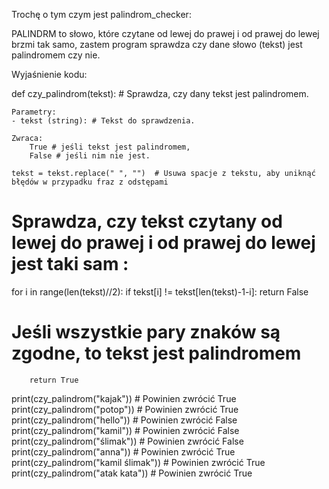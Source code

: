 Trochę o tym czym jest palindrom_checker:

PALINDRM to słowo, które czytane od lewej do prawej i od prawej do lewej brzmi tak samo, zastem program sprawdza czy dane słowo (tekst) jest palindromem czy nie. 

Wyjaśnienie kodu:

def czy_palindrom(tekst): # Sprawdza, czy dany tekst jest palindromem.

    Parametry:
    - tekst (string): # Tekst do sprawdzenia.

    Zwraca: 
        True # jeśli tekst jest palindromem, 
        False # jeśli nim nie jest.

    tekst = tekst.replace(" ", "")  # Usuwa spacje z tekstu, aby uniknąć błędów w przypadku fraz z odstępami
    
# Sprawdza, czy tekst czytany od lewej do prawej i od prawej do lewej jest taki sam :
for i in range(len(tekst)//2):
        if tekst[i] != tekst[len(tekst)-1-i]:
            return False
    
# Jeśli wszystkie pary znaków są zgodne, to tekst jest palindromem
        return True


print(czy_palindrom("kajak")) # Powinien zwrócić True
print(czy_palindrom("potop")) # Powinien zwrócić True
print(czy_palindrom("hello")) # Powinien zwrócić False
print(czy_palindrom("kamil")) # Powinien zwrócić False
print(czy_palindrom("ślimak")) # Powinien zwrócić False
print(czy_palindrom("anna")) # Powinien zwrócić True
print(czy_palindrom("kamil ślimak")) # Powinien zwrócić True
print(czy_palindrom("atak kata")) # Powinien zwrócić True